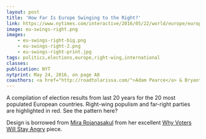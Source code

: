```yaml
---
layout: post
title: 'How Far Is Europe Swinging to the Right?'
link: https://www.nytimes.com/interactive/2016/05/22/world/europe/europe-right-wing-austria-hungary.html
image: eu-swings-right.png
images:
    - eu-swings-right-big.png
    - eu-swings-right-2.png
    - eu-swings-right-print.jpg
tags: politics,elections,europe,right-wing,international
classes:
publication: NYT
nytprint: May 24, 2016, on page A8
coauthors: <a href="http://roadtolarissa.com/">Adam Pearce</a> & Bryant Rousseau
---
```


A compilation of election results from last 20 years for the 20 most populated European countries. Right-wing populism and far-right parties are highlighted in red. See the pattern here?

Design is borrowed from [Mira Rojanasakul](http://rojanasakul.com/) from her excellent [Why Voters Will Stay Angry](http://www.bloomberg.com/graphics/2016-angry-voters/) piece.
